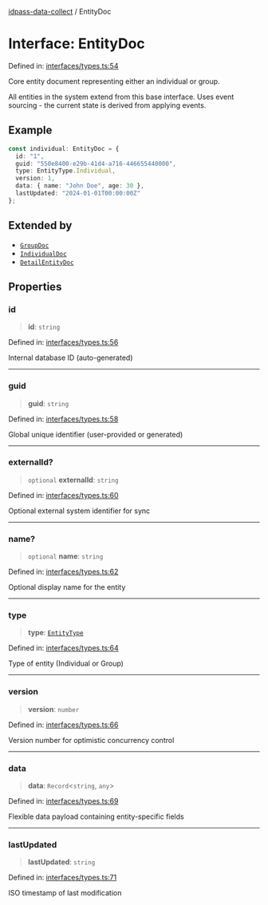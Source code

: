 [idpass-data-collect](../index.md) / EntityDoc

# Interface: EntityDoc

Defined in: [interfaces/types.ts:54](https://github.com/idpass/idpass-data-collect/blob/main/packages/datacollect/src/interfaces/types.ts#L54)

Core entity document representing either an individual or group.

All entities in the system extend from this base interface.
Uses event sourcing - the current state is derived from applying events.

## Example

```typescript
const individual: EntityDoc = {
  id: "1",
  guid: "550e8400-e29b-41d4-a716-446655440000",
  type: EntityType.Individual,
  version: 1,
  data: { name: "John Doe", age: 30 },
  lastUpdated: "2024-01-01T00:00:00Z"
};
```

## Extended by

- [`GroupDoc`](GroupDoc.md)
- [`IndividualDoc`](IndividualDoc.md)
- [`DetailEntityDoc`](DetailEntityDoc.md)

## Properties

### id

> **id**: `string`

Defined in: [interfaces/types.ts:56](https://github.com/idpass/idpass-data-collect/blob/main/packages/datacollect/src/interfaces/types.ts#L56)

Internal database ID (auto-generated)

***

### guid

> **guid**: `string`

Defined in: [interfaces/types.ts:58](https://github.com/idpass/idpass-data-collect/blob/main/packages/datacollect/src/interfaces/types.ts#L58)

Global unique identifier (user-provided or generated)

***

### externalId?

> `optional` **externalId**: `string`

Defined in: [interfaces/types.ts:60](https://github.com/idpass/idpass-data-collect/blob/main/packages/datacollect/src/interfaces/types.ts#L60)

Optional external system identifier for sync

***

### name?

> `optional` **name**: `string`

Defined in: [interfaces/types.ts:62](https://github.com/idpass/idpass-data-collect/blob/main/packages/datacollect/src/interfaces/types.ts#L62)

Optional display name for the entity

***

### type

> **type**: [`EntityType`](../enumerations/EntityType.md)

Defined in: [interfaces/types.ts:64](https://github.com/idpass/idpass-data-collect/blob/main/packages/datacollect/src/interfaces/types.ts#L64)

Type of entity (Individual or Group)

***

### version

> **version**: `number`

Defined in: [interfaces/types.ts:66](https://github.com/idpass/idpass-data-collect/blob/main/packages/datacollect/src/interfaces/types.ts#L66)

Version number for optimistic concurrency control

***

### data

> **data**: `Record`\<`string`, `any`\>

Defined in: [interfaces/types.ts:69](https://github.com/idpass/idpass-data-collect/blob/main/packages/datacollect/src/interfaces/types.ts#L69)

Flexible data payload containing entity-specific fields

***

### lastUpdated

> **lastUpdated**: `string`

Defined in: [interfaces/types.ts:71](https://github.com/idpass/idpass-data-collect/blob/main/packages/datacollect/src/interfaces/types.ts#L71)

ISO timestamp of last modification

